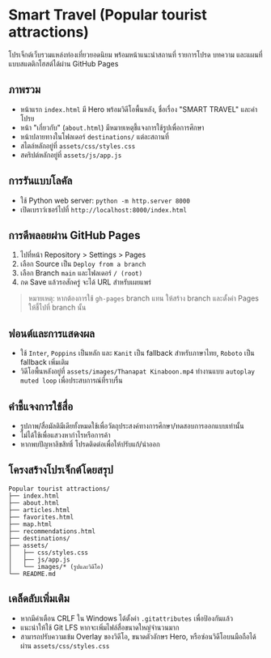 # Smart Travel (Popular tourist attractions)

โปรเจ็กต์เว็บรวมแหล่งท่องเที่ยวยอดนิยม พร้อมหน้าแนะนำสถานที่ รายการโปรด บทความ และแผนที่ แบบสแตติกโฮสต์ได้ผ่าน GitHub Pages

## ภาพรวม
- หน้าแรก `index.html` มี Hero พร้อมวิดีโอพื้นหลัง, ชื่อเรื่อง "SMART TRAVEL" และคำโปรย
- หน้า "เกี่ยวกับ" (`about.html`) มีหมายเหตุชี้แจงการใช้รูปเพื่อการศึกษา
- หน้าปลายทางในโฟลเดอร์ `destinations/` แต่ละสถานที่
- สไตล์หลักอยู่ที่ `assets/css/styles.css`
- สคริปต์หลักอยู่ที่ `assets/js/app.js`

## การรันแบบโลคัล
- ใช้ Python web server: `python -m http.server 8000`
- เปิดเบราว์เซอร์ไปที่ `http://localhost:8000/index.html`

## การดีพลอยผ่าน GitHub Pages
1. ไปที่หน้า Repository > Settings > Pages
2. เลือก Source เป็น `Deploy from a branch`
3. เลือก Branch `main` และโฟลเดอร์ `/ (root)`
4. กด Save แล้วรอสักครู่ จะได้ URL สำหรับเผยแพร่

> หมายเหตุ: หากต้องการใช้ `gh-pages` branch แทน ให้สร้าง branch และตั้งค่า Pages ให้ชี้ไปที่ branch นั้น

## ฟอนต์และการแสดงผล
- ใช้ `Inter`, `Poppins` เป็นหลัก และ `Kanit` เป็น fallback สำหรับภาษาไทย, `Roboto` เป็น fallback เพิ่มเติม
- วิดีโอพื้นหลังอยู่ที่ `assets/images/Thanapat Kinaboon.mp4` ทำงานแบบ `autoplay muted loop` เพื่อประสบการณ์ที่ราบรื่น

## คำชี้แจงการใช้สื่อ
- รูปภาพ/สื่อมัลติมีเดียทั้งหมดใช้เพื่อวัตถุประสงค์ทางการศึกษา/ทดสอบการออกแบบเท่านั้น
- ไม่ได้ใช้เพื่อแสวงหากำไรหรือการค้า
- หากพบปัญหาลิขสิทธิ์ โปรดติดต่อเพื่อให้ปรับแก้/นำออก

## โครงสร้างโปรเจ็กต์โดยสรุป
```
Popular tourist attractions/
├── index.html
├── about.html
├── articles.html
├── favorites.html
├── map.html
├── recommendations.html
├── destinations/
├── assets/
│   ├── css/styles.css
│   ├── js/app.js
│   └── images/* (รูปและวิดีโอ)
└── README.md
```

## เคล็ดลับเพิ่มเติม
- หากมีคำเตือน CRLF ใน Windows ได้ตั้งค่า `.gitattributes` เพื่อป้องกันแล้ว
- แนะนำให้ใช้ Git LFS หากจะเพิ่มไฟล์สื่อขนาดใหญ่จำนวนมาก
- สามารถปรับความเข้ม Overlay ของวิดีโอ, ขนาดตัวอักษร Hero, หรือซ่อนวิดีโอบนมือถือได้ผ่าน `assets/css/styles.css`
